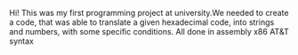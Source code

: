 
 Hi! This was my first programming project at university.We needed to create a code, that was able to translate a given hexadecimal code, into strings and numbers, with some specific conditions. 
 All done in assembly x86 AT&T syntax



